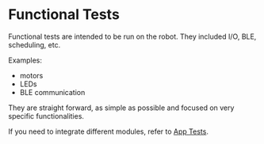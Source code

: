 # Functional Tests

Functional tests are intended to be run on the robot. They included I/O, BLE, scheduling, etc.

Examples:

- motors
- LEDs
- BLE communication

They are straight forward, as simple as possible and focused on very specific functionalities.

If you need to integrate different modules, refer to [App Tests](../app/README.md).
